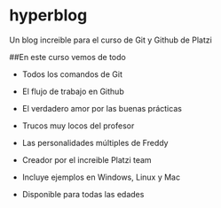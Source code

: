 # hyperblog
Un blog increible para el curso de Git y Github de Platzi

##En este curso vemos de todo
* Todos los comandos de Git
* El flujo de trabajo en Github
* El verdadero amor por las buenas prácticas
* Trucos muy locos del profesor
* Las personalidades múltiples de Freddy
* Creador por el increible Platzi team

* Incluye ejemplos en Windows, Linux y Mac
* Disponible para todas las edades
